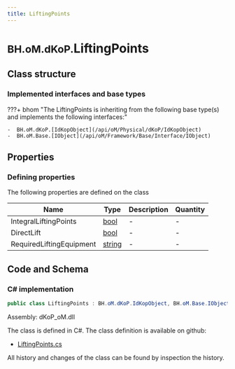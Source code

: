 ```yaml
---
title: LiftingPoints
---
```


# <small>BH.oM.dKoP.</small>**LiftingPoints**



## Class structure

### Implemented interfaces and base types

???+ bhom "The LiftingPoints is inheriting from the following base type(s) and implements the following interfaces:"

    -  BH.oM.dKoP.[IdKopObject](/api/oM/Physical/dKoP/IdKopObject)
    -  BH.oM.Base.[IObject](/api/oM/Framework/Base/Interface/IObject)


## Properties



### Defining properties

The following properties are defined on the class

| Name             | Type             | Description      | Quantity         |
|------------------|------------------|------------------|------------------|
| IntegralLiftingPoints | [bool](https://learn.microsoft.com/en-us/dotnet/api/System.Boolean?view=netstandard-2.0) | - | - |
| DirectLift | [bool](https://learn.microsoft.com/en-us/dotnet/api/System.Boolean?view=netstandard-2.0) | - | - |
| RequiredLiftingEquipment | [string](https://learn.microsoft.com/en-us/dotnet/api/System.String?view=netstandard-2.0) | - | - |


## Code and Schema

### C# implementation

``` C# title="C#"
public class LiftingPoints : BH.oM.dKoP.IdKopObject, BH.oM.Base.IObject
```

Assembly: dKoP_oM.dll

The class is defined in C#. The class definition is available on github:

- [LiftingPoints.cs](https://github.com/BHoM/dKoP_Toolkit/blob/develop/dKoP_oM/Assembly\LiftingPoints.cs)

All history and changes of the class can be found by inspection the history.
